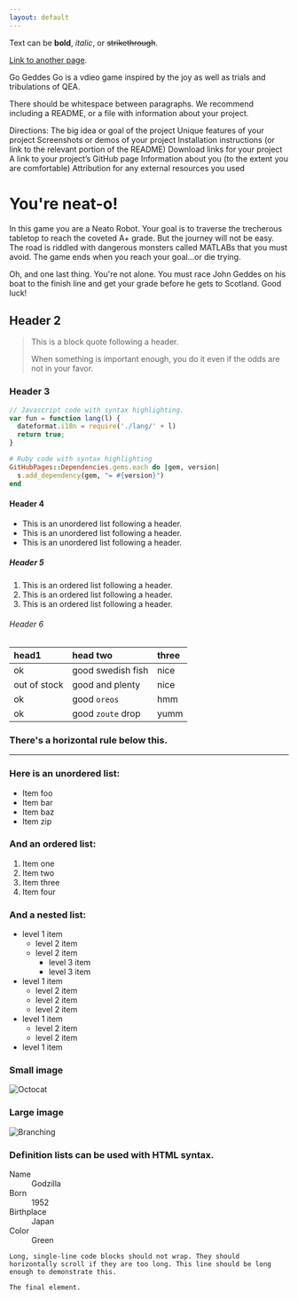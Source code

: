 ```yaml
---
layout: default
---
```


Text can be **bold**, _italic_, or ~~strikethrough~~.

[Link to another page](./another-page.html).

Go Geddes Go is a vdieo game inspired by the joy as well as trials and tribulations of QEA. 

There should be whitespace between paragraphs. We recommend including a README, or a file with information about your project.

Directions:
The big idea or goal of the project
Unique features of your project
Screenshots or demos of your project
Installation instructions (or link to the relevant portion of the README)
Download links for your project
A link to your project’s GitHub page
Information about you (to the extent you are comfortable)
Attribution for any external resources you used

# You're neat-o!

In this game you are a Neato Robot. Your goal is to traverse the trecherous tabletop to reach the coveted A+ grade.
But the journey will not be easy. The road is riddled with dangerous monsters called MATLABs that you must avoid.
The game ends when you reach your goal...or die trying.

Oh, and one last thing. You're not alone. You must race John Geddes on his boat to the finish line 
and get your grade before he gets to Scotland. Good luck!

## Header 2

> This is a block quote following a header.
> 
> When something is important enough, you do it even if the odds are not in your favor.

### Header 3

```js
// Javascript code with syntax highlighting.
var fun = function lang(l) {
  dateformat.i18n = require('./lang/' + l)
  return true;
}
```

```ruby
# Ruby code with syntax highlighting
GitHubPages::Dependencies.gems.each do |gem, version|
  s.add_dependency(gem, "= #{version}")
end
```

#### Header 4

*   This is an unordered list following a header.
*   This is an unordered list following a header.
*   This is an unordered list following a header.

##### Header 5

1.  This is an ordered list following a header.
2.  This is an ordered list following a header.
3.  This is an ordered list following a header.

###### Header 6

| head1        | head two          | three |
|:-------------|:------------------|:------|
| ok           | good swedish fish | nice  |
| out of stock | good and plenty   | nice  |
| ok           | good `oreos`      | hmm   |
| ok           | good `zoute` drop | yumm  |

### There's a horizontal rule below this.

* * *

### Here is an unordered list:

*   Item foo
*   Item bar
*   Item baz
*   Item zip

### And an ordered list:

1.  Item one
1.  Item two
1.  Item three
1.  Item four

### And a nested list:

- level 1 item
  - level 2 item
  - level 2 item
    - level 3 item
    - level 3 item
- level 1 item
  - level 2 item
  - level 2 item
  - level 2 item
- level 1 item
  - level 2 item
  - level 2 item
- level 1 item

### Small image

![Octocat](https://github.githubassets.com/images/icons/emoji/octocat.png)

### Large image

![Branching](https://guides.github.com/activities/hello-world/branching.png)


### Definition lists can be used with HTML syntax.

<dl>
<dt>Name</dt>
<dd>Godzilla</dd>
<dt>Born</dt>
<dd>1952</dd>
<dt>Birthplace</dt>
<dd>Japan</dd>
<dt>Color</dt>
<dd>Green</dd>
</dl>

```
Long, single-line code blocks should not wrap. They should horizontally scroll if they are too long. This line should be long enough to demonstrate this.
```

```
The final element.
```
